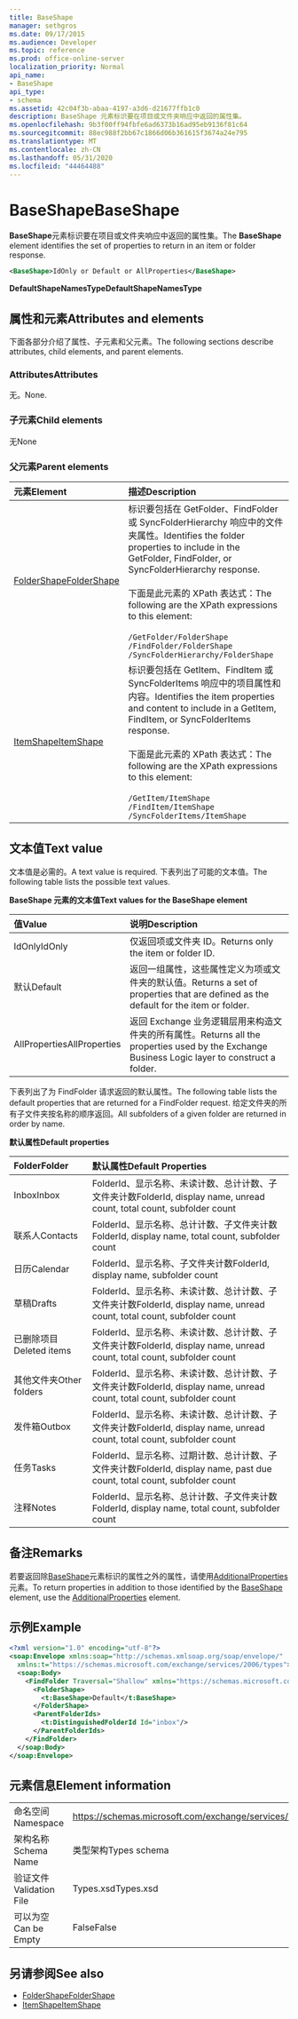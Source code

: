 ```yaml
---
title: BaseShape
manager: sethgros
ms.date: 09/17/2015
ms.audience: Developer
ms.topic: reference
ms.prod: office-online-server
localization_priority: Normal
api_name:
- BaseShape
api_type:
- schema
ms.assetid: 42c04f3b-abaa-4197-a3d6-d21677ffb1c0
description: BaseShape 元素标识要在项目或文件夹响应中返回的属性集。
ms.openlocfilehash: 9b3f00ff94fbfe6ad6373b16ad95eb9136f81c64
ms.sourcegitcommit: 88ec988f2bb67c1866d06b361615f3674a24e795
ms.translationtype: MT
ms.contentlocale: zh-CN
ms.lasthandoff: 05/31/2020
ms.locfileid: "44464488"
---
```

# <a name="baseshape"></a><span data-ttu-id="424e7-103">BaseShape</span><span class="sxs-lookup"><span data-stu-id="424e7-103">BaseShape</span></span>

<span data-ttu-id="424e7-104">**BaseShape**元素标识要在项目或文件夹响应中返回的属性集。</span><span class="sxs-lookup"><span data-stu-id="424e7-104">The **BaseShape** element identifies the set of properties to return in an item or folder response.</span></span> 
  
```xml
<BaseShape>IdOnly or Default or AllProperties</BaseShape>
```

 <span data-ttu-id="424e7-105">**DefaultShapeNamesType**</span><span class="sxs-lookup"><span data-stu-id="424e7-105">**DefaultShapeNamesType**</span></span>
## <a name="attributes-and-elements"></a><span data-ttu-id="424e7-106">属性和元素</span><span class="sxs-lookup"><span data-stu-id="424e7-106">Attributes and elements</span></span>

<span data-ttu-id="424e7-107">下面各部分介绍了属性、子元素和父元素。</span><span class="sxs-lookup"><span data-stu-id="424e7-107">The following sections describe attributes, child elements, and parent elements.</span></span>
  
### <a name="attributes"></a><span data-ttu-id="424e7-108">Attributes</span><span class="sxs-lookup"><span data-stu-id="424e7-108">Attributes</span></span>

<span data-ttu-id="424e7-109">无。</span><span class="sxs-lookup"><span data-stu-id="424e7-109">None.</span></span>
  
### <a name="child-elements"></a><span data-ttu-id="424e7-110">子元素</span><span class="sxs-lookup"><span data-stu-id="424e7-110">Child elements</span></span>

<span data-ttu-id="424e7-111">无</span><span class="sxs-lookup"><span data-stu-id="424e7-111">None</span></span>
  
### <a name="parent-elements"></a><span data-ttu-id="424e7-112">父元素</span><span class="sxs-lookup"><span data-stu-id="424e7-112">Parent elements</span></span>

|<span data-ttu-id="424e7-113">**元素**</span><span class="sxs-lookup"><span data-stu-id="424e7-113">**Element**</span></span>|<span data-ttu-id="424e7-114">**描述**</span><span class="sxs-lookup"><span data-stu-id="424e7-114">**Description**</span></span>|
|:-----|:-----|
|[<span data-ttu-id="424e7-115">FolderShape</span><span class="sxs-lookup"><span data-stu-id="424e7-115">FolderShape</span></span>](foldershape.md) <br/> | <span data-ttu-id="424e7-116">标识要包括在 GetFolder、FindFolder 或 SyncFolderHierarchy 响应中的文件夹属性。</span><span class="sxs-lookup"><span data-stu-id="424e7-116">Identifies the folder properties to include in the GetFolder, FindFolder, or SyncFolderHierarchy response.</span></span><br/><br/><span data-ttu-id="424e7-117">下面是此元素的 XPath 表达式：</span><span class="sxs-lookup"><span data-stu-id="424e7-117">The following are the XPath expressions to this element:</span></span><br/><br/>`/GetFolder/FolderShape` <br/>  `/FindFolder/FolderShape` <br/>  `/SyncFolderHierarchy/FolderShape` <br/> |
|[<span data-ttu-id="424e7-118">ItemShape</span><span class="sxs-lookup"><span data-stu-id="424e7-118">ItemShape</span></span>](itemshape.md) <br/> | <span data-ttu-id="424e7-119">标识要包括在 GetItem、FindItem 或 SyncFolderItems 响应中的项目属性和内容。</span><span class="sxs-lookup"><span data-stu-id="424e7-119">Identifies the item properties and content to include in a GetItem, FindItem, or SyncFolderItems response.</span></span><br/><br/><span data-ttu-id="424e7-120">下面是此元素的 XPath 表达式：</span><span class="sxs-lookup"><span data-stu-id="424e7-120">The following are the XPath expressions to this element:</span></span><br/><br/>`/GetItem/ItemShape` <br/>  `/FindItem/ItemShape` <br/>  `/SyncFolderItems/ItemShape` <br/> |
   
## <a name="text-value"></a><span data-ttu-id="424e7-121">文本值</span><span class="sxs-lookup"><span data-stu-id="424e7-121">Text value</span></span>

<span data-ttu-id="424e7-122">文本值是必需的。</span><span class="sxs-lookup"><span data-stu-id="424e7-122">A text value is required.</span></span> <span data-ttu-id="424e7-123">下表列出了可能的文本值。</span><span class="sxs-lookup"><span data-stu-id="424e7-123">The following table lists the possible text values.</span></span>
  
<span data-ttu-id="424e7-124">**BaseShape 元素的文本值**</span><span class="sxs-lookup"><span data-stu-id="424e7-124">**Text values for the BaseShape element**</span></span>

|<span data-ttu-id="424e7-125">**值**</span><span class="sxs-lookup"><span data-stu-id="424e7-125">**Value**</span></span>|<span data-ttu-id="424e7-126">**说明**</span><span class="sxs-lookup"><span data-stu-id="424e7-126">**Description**</span></span>|
|:-----|:-----|
|<span data-ttu-id="424e7-127">IdOnly</span><span class="sxs-lookup"><span data-stu-id="424e7-127">IdOnly</span></span>  <br/> |<span data-ttu-id="424e7-128">仅返回项或文件夹 ID。</span><span class="sxs-lookup"><span data-stu-id="424e7-128">Returns only the item or folder ID.</span></span>  <br/> |
|<span data-ttu-id="424e7-129">默认</span><span class="sxs-lookup"><span data-stu-id="424e7-129">Default</span></span>  <br/> |<span data-ttu-id="424e7-130">返回一组属性，这些属性定义为项或文件夹的默认值。</span><span class="sxs-lookup"><span data-stu-id="424e7-130">Returns a set of properties that are defined as the default for the item or folder.</span></span>  <br/> |
|<span data-ttu-id="424e7-131">AllProperties</span><span class="sxs-lookup"><span data-stu-id="424e7-131">AllProperties</span></span>  <br/> |<span data-ttu-id="424e7-132">返回 Exchange 业务逻辑层用来构造文件夹的所有属性。</span><span class="sxs-lookup"><span data-stu-id="424e7-132">Returns all the properties used by the Exchange Business Logic layer to construct a folder.</span></span>  <br/> |
   
<span data-ttu-id="424e7-133">下表列出了为 FindFolder 请求返回的默认属性。</span><span class="sxs-lookup"><span data-stu-id="424e7-133">The following table lists the default properties that are returned for a FindFolder request.</span></span> <span data-ttu-id="424e7-134">给定文件夹的所有子文件夹按名称的顺序返回。</span><span class="sxs-lookup"><span data-stu-id="424e7-134">All subfolders of a given folder are returned in order by name.</span></span>
  
<span data-ttu-id="424e7-135">**默认属性**</span><span class="sxs-lookup"><span data-stu-id="424e7-135">**Default properties**</span></span>

|<span data-ttu-id="424e7-136">**Folder**</span><span class="sxs-lookup"><span data-stu-id="424e7-136">**Folder**</span></span>|<span data-ttu-id="424e7-137">**默认属性**</span><span class="sxs-lookup"><span data-stu-id="424e7-137">**Default Properties**</span></span>|
|:-----|:-----|
|<span data-ttu-id="424e7-138">Inbox</span><span class="sxs-lookup"><span data-stu-id="424e7-138">Inbox</span></span>  <br/> |<span data-ttu-id="424e7-139">FolderId、显示名称、未读计数、总计计数、子文件夹计数</span><span class="sxs-lookup"><span data-stu-id="424e7-139">FolderId, display name, unread count, total count, subfolder count</span></span>  <br/> |
|<span data-ttu-id="424e7-140">联系人</span><span class="sxs-lookup"><span data-stu-id="424e7-140">Contacts</span></span>  <br/> |<span data-ttu-id="424e7-141">FolderId、显示名称、总计计数、子文件夹计数</span><span class="sxs-lookup"><span data-stu-id="424e7-141">FolderId, display name, total count, subfolder count</span></span>  <br/> |
|<span data-ttu-id="424e7-142">日历</span><span class="sxs-lookup"><span data-stu-id="424e7-142">Calendar</span></span>  <br/> |<span data-ttu-id="424e7-143">FolderId、显示名称、子文件夹计数</span><span class="sxs-lookup"><span data-stu-id="424e7-143">FolderId, display name, subfolder count</span></span>  <br/> |
|<span data-ttu-id="424e7-144">草稿</span><span class="sxs-lookup"><span data-stu-id="424e7-144">Drafts</span></span>  <br/> |<span data-ttu-id="424e7-145">FolderId、显示名称、未读计数、总计计数、子文件夹计数</span><span class="sxs-lookup"><span data-stu-id="424e7-145">FolderId, display name, unread count, total count, subfolder count</span></span>  <br/> |
|<span data-ttu-id="424e7-146">已删除项目</span><span class="sxs-lookup"><span data-stu-id="424e7-146">Deleted items</span></span>  <br/> |<span data-ttu-id="424e7-147">FolderId、显示名称、未读计数、总计计数、子文件夹计数</span><span class="sxs-lookup"><span data-stu-id="424e7-147">FolderId, display name, unread count, total count, subfolder count</span></span>  <br/> |
|<span data-ttu-id="424e7-148">其他文件夹</span><span class="sxs-lookup"><span data-stu-id="424e7-148">Other folders</span></span>  <br/> |<span data-ttu-id="424e7-149">FolderId、显示名称、未读计数、总计计数、子文件夹计数</span><span class="sxs-lookup"><span data-stu-id="424e7-149">FolderId, display name, unread count, total count, subfolder count</span></span>  <br/> |
|<span data-ttu-id="424e7-150">发件箱</span><span class="sxs-lookup"><span data-stu-id="424e7-150">Outbox</span></span>  <br/> |<span data-ttu-id="424e7-151">FolderId、显示名称、未读计数、总计计数、子文件夹计数</span><span class="sxs-lookup"><span data-stu-id="424e7-151">FolderId, display name, unread count, total count, subfolder count</span></span>  <br/> |
|<span data-ttu-id="424e7-152">任务</span><span class="sxs-lookup"><span data-stu-id="424e7-152">Tasks</span></span>  <br/> |<span data-ttu-id="424e7-153">FolderId、显示名称、过期计数、总计计数、子文件夹计数</span><span class="sxs-lookup"><span data-stu-id="424e7-153">FolderId, display name, past due count, total count, subfolder count</span></span>  <br/> |
|<span data-ttu-id="424e7-154">注释</span><span class="sxs-lookup"><span data-stu-id="424e7-154">Notes</span></span>  <br/> |<span data-ttu-id="424e7-155">FolderId、显示名称、总计计数、子文件夹计数</span><span class="sxs-lookup"><span data-stu-id="424e7-155">FolderId, display name, total count, subfolder count</span></span>  <br/> |
   
## <a name="remarks"></a><span data-ttu-id="424e7-156">备注</span><span class="sxs-lookup"><span data-stu-id="424e7-156">Remarks</span></span>

<span data-ttu-id="424e7-157">若要返回除[BaseShape](baseshape.md)元素标识的属性之外的属性，请使用[AdditionalProperties](additionalproperties.md)元素。</span><span class="sxs-lookup"><span data-stu-id="424e7-157">To return properties in addition to those identified by the [BaseShape](baseshape.md) element, use the [AdditionalProperties](additionalproperties.md) element.</span></span> 
  
## <a name="example"></a><span data-ttu-id="424e7-158">示例</span><span class="sxs-lookup"><span data-stu-id="424e7-158">Example</span></span>

```XML
<?xml version="1.0" encoding="utf-8"?>
<soap:Envelope xmlns:soap="http://schemas.xmlsoap.org/soap/envelope/"
  xmlns:t="https://schemas.microsoft.com/exchange/services/2006/types">
  <soap:Body>
    <FindFolder Traversal="Shallow" xmlns="https://schemas.microsoft.com/exchange/services/2006/messages">
      <FolderShape>
        <t:BaseShape>Default</t:BaseShape>
      </FolderShape>
      <ParentFolderIds>
        <t:DistinguishedFolderId Id="inbox"/>
      </ParentFolderIds>
    </FindFolder>
  </soap:Body>
</soap:Envelope>
```

## <a name="element-information"></a><span data-ttu-id="424e7-159">元素信息</span><span class="sxs-lookup"><span data-stu-id="424e7-159">Element information</span></span>

|||
|:-----|:-----|
|<span data-ttu-id="424e7-160">命名空间</span><span class="sxs-lookup"><span data-stu-id="424e7-160">Namespace</span></span>  <br/> |https://schemas.microsoft.com/exchange/services/2006/types  <br/> |
|<span data-ttu-id="424e7-161">架构名称</span><span class="sxs-lookup"><span data-stu-id="424e7-161">Schema Name</span></span>  <br/> |<span data-ttu-id="424e7-162">类型架构</span><span class="sxs-lookup"><span data-stu-id="424e7-162">Types schema</span></span>  <br/> |
|<span data-ttu-id="424e7-163">验证文件</span><span class="sxs-lookup"><span data-stu-id="424e7-163">Validation File</span></span>  <br/> |<span data-ttu-id="424e7-164">Types.xsd</span><span class="sxs-lookup"><span data-stu-id="424e7-164">Types.xsd</span></span>  <br/> |
|<span data-ttu-id="424e7-165">可以为空</span><span class="sxs-lookup"><span data-stu-id="424e7-165">Can be Empty</span></span>  <br/> |<span data-ttu-id="424e7-166">False</span><span class="sxs-lookup"><span data-stu-id="424e7-166">False</span></span>  <br/> |
   
## <a name="see-also"></a><span data-ttu-id="424e7-167">另请参阅</span><span class="sxs-lookup"><span data-stu-id="424e7-167">See also</span></span>

- [<span data-ttu-id="424e7-168">FolderShape</span><span class="sxs-lookup"><span data-stu-id="424e7-168">FolderShape</span></span>](foldershape.md)
- [<span data-ttu-id="424e7-169">ItemShape</span><span class="sxs-lookup"><span data-stu-id="424e7-169">ItemShape</span></span>](itemshape.md)

